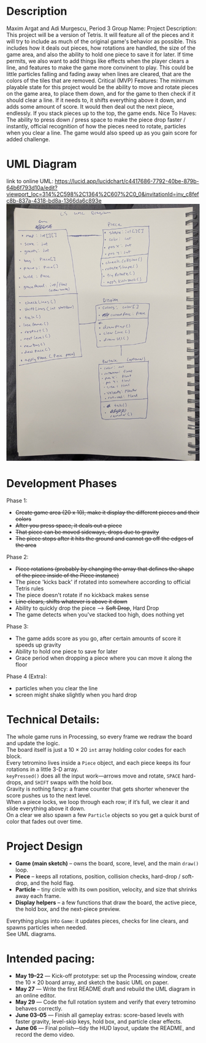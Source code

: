 # Description

Maxim Argat and Adi Murgescu, Period 3
Group Name:
Project Description: This project will be a version of Tetris. It will feature all of the pieces and it will try to include as much of the original game's behavior as possible. This includes how it deals out pieces, how rotations are handled, the size of the game area, and also the ability to hold one piece to save it for later. If time permits, we also want to add things like effects when the player clears a line, and features to make the game more convinent to play. This could be little particles falling and fading away when lines are cleared, that are the colors of the tiles that are removed.
Critical (MVP) Features: The minimum playable state for this project would be the ability to move and rotate pieces on the game area, to place them down, and for the game to then check if it should clear a line. If it needs to, it shifts everything above it down, and adds some amount of score. It would then deal out the next piece, endlessly. If you stack pieces up to the top, the game ends.
Nice To Haves: The ability to press down / press space to make the piece drop faster / instantly, official recognition of how the pieces need to rotate, particles when you clear a line. The game would also speed up as you gain score for added challenge.

# UML Diagram

link to online UML: https://lucid.app/lucidchart/c4417686-7792-40be-879b-64b6f793d10a/edit?viewport_loc=314%2C598%2C1364%2C607%2C0_0&invitationId=inv_c8fefc8b-837a-4318-bd8a-1366da6c893e
![Alt text](Diagram1.jpg?raw=true "Diagram of UML" ) 

# Development Phases

Phase 1:
- ~~Create game area (20 x 10), make it display the different pieces and their colors~~
- ~~After you press space, it deals out a piece~~
- ~~That piece can be moved sideways, drops due to gravity~~
- ~~The piece stops after it hits the ground and cannot go off the edges of the area~~

Phase 2:
- ~~Piece rotations (probably by changing the array that defines the shape of the piece inside of the Piece instance)~~
- The piece 'kicks back' if rotated into somewhere according to official Tetris rules
- The piece doesn't rotate if no kickback makes sense
- ~~Line clears, shifts whatever is above it down~~
- Ability to quickly drop the piece --> ~~Soft Drop~~, Hard Drop
- The game detects when you've stacked too high, does nothing yet

Phase 3:
- The game adds score as you go, after certain amounts of score it speeds up gravity
- Ability to hold one piece to save for later
- Grace period when dropping a piece where you can move it along the floor

Phase 4 (Extra):
- particles when you clear the line
- screen might shake slightly when you hard drop

# Technical Details:

The whole game runs in Processing, so every frame we redraw the board and update the logic.  
The board itself is just a 10 × 20 `int` array holding color codes for each block.  
Every tetromino lives inside a `Piece` object, and each piece keeps its four rotations in a little 3-D array.  
`keyPressed()` does all the input work—arrows move and rotate, `SPACE` hard-drops, and `SHIFT` swaps with the hold box.  
Gravity is nothing fancy: a frame counter that gets shorter whenever the score pushes us to the next level.  
When a piece locks, we loop through each row; if it’s full, we clear it and slide everything above it down.  
On a clear we also spawn a few `Particle` objects so you get a quick burst of color that fades out over time.
     
# Project Design

* **Game (main sketch)** – owns the board, score, level, and the main `draw()` loop.  
* **Piece** – keeps all rotations, position, collision checks, hard-drop / soft-drop, and the hold flag.  
* **Particle** – tiny circle with its own position, velocity, and size that shrinks away each frame.  
* **Display helpers** – a few functions that draw the board, the active piece, the hold box, and the next-piece preview.

Everything plugs into `Game`: it updates pieces, checks for line clears, and spawns particles when needed.  
See UML diagrams.
    
# Intended pacing:

- **May 19–22** — Kick-off prototype: set up the Processing window, create the 10 × 20 board array, and sketch the basic UML on paper.  
- **May 27** — Write the first README draft and rebuild the UML diagram in an online editor.  
- **May 29** — Code the full rotation system and verify that every tetromino behaves correctly.  
- **June 03–05** — Finish all gameplay extras: score-based levels with faster gravity, level-skip keys, hold box, and particle clear effects.  
- **June 06** — Final polish—tidy the HUD layout, update the README, and record the demo video.
